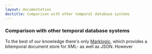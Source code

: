 ```yaml
---
layout: documentation
doctitle: Comparison with other temporal database systems
---
```


### Comparison with other temporal database systems
To the best of our knowledge there's only [Marklogic](https://Marklogic.com), which provides a bitemporal document store for XML- as well as JSON. However 
